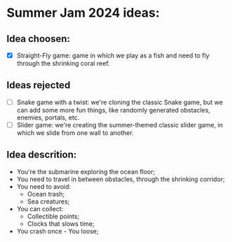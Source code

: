# Summer Jam 2024 ideas:

## Idea choosen:
- [X] Straight-Fly game: game in which we play as a fish and need to fly through the shrinking coral reef.

## Ideas rejected
- [ ] Snake game with a twist: we're cloning the classic Snake game, but we can add some more fun things, like randomly generated obstacles, enemies, portals, etc.
- [ ] Slider game: we're creating the summer-themed classic slider game, in which we slide from one wall to another.

## Idea descrition:
- You're the submarine exploring the ocean floor;
- You need to travel in between obstacles, through the shrinking corridor;
- You need to avoid:
    - Ocean trash;
    - Sea creatures;
- You can collect:
    - Collectible points;
    - Clocks that slows time;
- You crash once - You loose;
